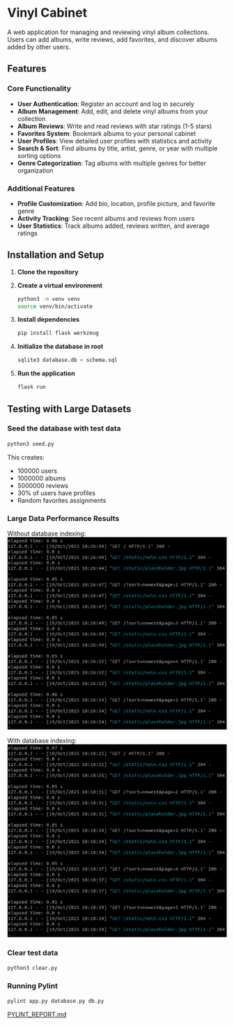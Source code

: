 # Vinyl Cabinet

A web application for managing and reviewing vinyl album collections. Users can add albums, write reviews, add favorites, and discover albums added by other users.

## Features

### Core Functionality

- **User Authentication**: Register an account and log in securely
- **Album Management**: Add, edit, and delete vinyl albums from your collection
- **Album Reviews**: Write and read reviews with star ratings (1-5 stars)
- **Favorites System**: Bookmark albums to your personal cabinet
- **User Profiles**: View detailed user profiles with statistics and activity
- **Search & Sort**: Find albums by title, artist, genre, or year with multiple sorting options
- **Genre Categorization**: Tag albums with multiple genres for better organization

### Additional Features

- **Profile Customization**: Add bio, location, profile picture, and favorite genre
- **Activity Tracking**: See recent albums and reviews from users
- **User Statistics**: Track albums added, reviews written, and average ratings

## Installation and Setup

1. **Clone the repository**

2. **Create a virtual environment**

   ```bash
   python3 -m venv venv
   source venv/bin/activate
   ```

3. **Install dependencies**

   ```bash
   pip install flask werkzeug
   ```

4. **Initialize the database in root**

   ```bash
   sqlite3 database.db < schema.sql
   ```

5. **Run the application**
   ```bash
   flask run
   ```

## Testing with Large Datasets

### Seed the database with test data

```bash
python3 seed.py
```

This creates:

- 100000 users
- 1000000 albums
- 5000000 reviews
- 30% of users have profiles
- Random favorites assignments

### Large Data Performance Results

Without database indexing:
![alt text](static/noindexing.png)

With database indexing:
![alt text](static/indexing.png)

### Clear test data

```bash
python3 clear.py
```

### Running Pylint

```bash
pylint app.py database.py db.py
```

[PYLINT_REPORT.md](PYLINT_REPORT.md)
